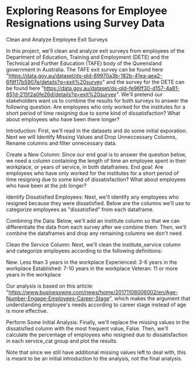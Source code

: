 # Exploring Reasons for Employee Resignations using Survey Data

Clean and Analyze Employee Exit Surveys

In this project, we'll clean and analyze exit surveys from employees of the Department of Education, Training and Employment (DETE) and the Technical and Further Education (TAFE) body of the Queensland government in Australia. The TAFE exit survey can be found here "https://data.gov.au/dataset/ds-qld-89970a3b-182b-41ea-aea2-6f9f17b5907e/details?q=exit%20survey" and the survey for the DETE can be found here "https://data.gov.au/dataset/ds-qld-fe96ff30-d157-4a81-851d-215f2a0fe26d/details?q=exit%20survey".
We'll pretend our stakeholders want us to combine the results for both surveys to answer the following question:
Are employees who only worked for the institutes for a short period of time resigning due to some kind of dissatisfaction? What about employees who have been there longer?

Introduction:
First, we'll read in the datasets and do some initial exporation.
Next we will Identify Missing Values and Drop Unneccessary Columns, Rename columns and filter unnecessary data.

Create a New Column:
Since our end goal is to answer the question below, we need a column containing the length of time an employee spent in their workplace, or years of service, in both dataframes.
  End goal: Are employees who have only worked for the institutes for a short period of time resigning due to some kind of dissatisfaction? What about employees who have been at the job longer?
  
Identify Dissatisfied Employees:
Next, we'll identify any employees who resigned because they were dissatisfied. Below are the columns we'll use to categorize employees as "dissatisfied" from each dataframe.


Combining the Data:
Below, we'll add an institute column so that we can differentiate the data from each survey after we combine them. Then, we'll combine the dataframes and drop any remaining columns we don't need.


Clean the Service Column:
Next, we'll clean the institute_service column and categorize employees according to the following definitions:
  
  New: Less than 3 years in the workplace
  Experienced: 3-6 years in the workplace
  Established: 7-10 years in the workplace
  Veteran: 11 or more years in the workplace

Our analysis is based on this article: "https://www.businesswire.com/news/home/20171108006002/en/Age-Number-Engage-Employees-Career-Stage", which makes the argument that understanding employee's needs according to career stage instead of age is more effective.

Perform Some Initial Analysis:
Finally, we'll replace the missing values in the dissatisfied column with the most frequent value, False. Then, we'll calculate the percentage of employees who resigned due to dissatisfaction in each service_cat group and plot the results.

Note that since we still have additional missing values left to deal with, this is meant to be an initial introduction to the analysis, not the final analysis.

